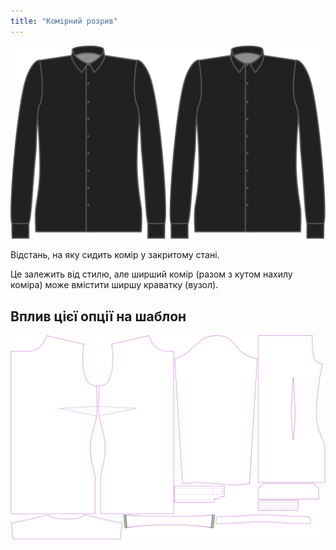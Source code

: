 ```yaml
---
title: "Комірний розрив"
---
```


![Комірний зазор](collargap.svg)

Відстань, на яку сидить комір у закритому стані.

<Note>

Це залежить від стилю, але ширший комір (разом з кутом нахилу коміра) може вмістити ширшу краватку (вузол).

</Note>

## Вплив цієї опції на шаблон

![На цьому зображенні показано вплив цієї опції шляхом накладання декількох варіантів, які мають різне значення для цієї опції](simone_collargap_sample.svg "Вплив цієї опції на шаблон")

